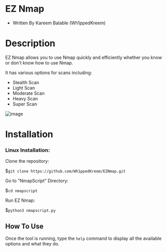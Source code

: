 # EZ Nmap
- Written By Kareem Balable (Wh1ppedKreem)

# Description

EZ Nmap allows you to use Nmap quickly and efficiently whether you know or don't know how to use Nmap.

It has various options for scans including:

- Stealth Scan
- Light Scan
- Moderate Scan
- Heavy Scan
- Super Scan

![image](https://user-images.githubusercontent.com/78312390/216182192-92decafa-6996-4ff6-9f45-937f311c6a21.png)


# Installation

### Linux Installation:
Clone the repository:

$```git clone https://github.com/Wh1ppedKreem/EZNmap.git```

Go to "NmapScript" Directory:

$```cd nmapscript```

Run EZ Nmap:

$```python3 nmapscript.py```

## How To Use

Once the tool is running, type the ```help``` command to display all the available options and what they do.
